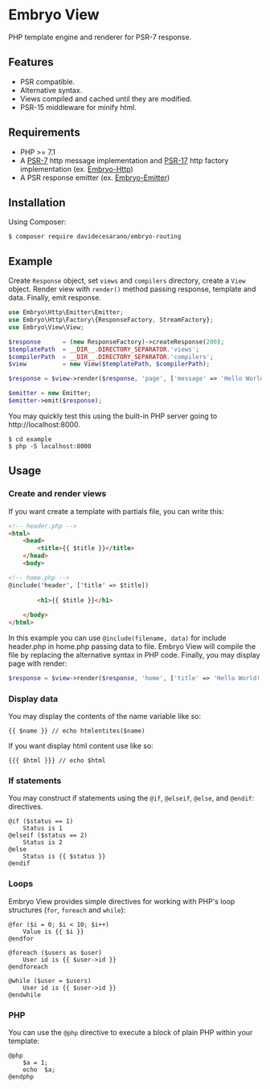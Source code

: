 # Embryo View
PHP template engine and renderer for PSR-7 response. 

## Features
* PSR compatible.
* Alternative syntax.
* Views compiled and cached until they are modified.
* PSR-15 middleware for minify html.

## Requirements
* PHP >= 7.1
* A [PSR-7](https://www.php-fig.org/psr/psr-7/) http message implementation and [PSR-17](https://www.php-fig.org/psr/psr-17/) http factory implementation (ex. [Embryo-Http](https://github.com/davidecesarano/Embryo-Http))
* A PSR response emitter (ex. [Embryo-Emitter](https://github.com/davidecesarano/Embryo-Emitter))

## Installation
Using Composer:
```
$ composer require davidecesarano/embryo-routing
```

## Example
Create `Response` object, set `views` and `compilers` directory, create a `View` object. Render view with `render()` method  passing response, template and data. Finally, emit response.
```php
use Embryo\Http\Emitter\Emitter;
use Embryo\Http\Factory\{ResponseFactory, StreamFactory};
use Embryo\View\View;

$response      = (new ResponseFactory)->createResponse(200);
$templatePath  = __DIR__.DIRECTORY_SEPARATOR.'views';
$compilerPath  = __DIR__.DIRECTORY_SEPARATOR.'compilers';
$view          = new View($templatePath, $compilerPath);

$response = $view->render($response, 'page', ['message' => 'Hello World!', 'status' => 1]);

$emitter = new Emitter;
$emitter->emit($response);
```

You may quickly test this using the built-in PHP server going to http://localhost:8000.

```
$ cd example
$ php -S localhost:8000
```

## Usage

### Create and render views
If you want create a template with partials file, you can write this:
```html
<!-- header.php -->
<html>
    <head>
        <title>{{ $title }}</title>
    </head>
    <body>
```
```html
<!-- home.php -->
@include('header', ['title' => $title])
    
        <h1>{{ $title }}</h1>
    
    </body>
</html>
```
In this example you can use `@include(filename, data)` for include header.php in home.php passing data to file. Embryo View will compile the file by replacing the alternative syntax in PHP code. Finally, you may display page with render:
```php
$response = $view->render($response, 'home', ['title' => 'Hello World!']);
```

### Display data
You may display the contents of the name variable like so:
```
{{ $name }} // echo htmlentites($name)
```
If you want display html content use like so:
```
{{{ $html }}} // echo $html
```
### If statements
You may construct if statements using the `@if`, `@elseif`, `@else`, and `@endif`: directives. 
```
@if ($status == 1)
    Status is 1
@elseif ($status == 2)
    Status is 2
@else
    Status is {{ $status }}
@endif
```

### Loops
Embryo View provides simple directives for working with PHP's loop structures (`for`, `foreach` and `while`):
```
@for ($i = 0; $i < 10; $i++)
    Value is {{ $i }}
@endfor

@foreach ($users as $user)
    User id is {{ $user->id }}
@endforeach

@while ($user = $users)
    User id is {{ $user->id }}
@endwhile
```

### PHP
You can use the `@php` directive to execute a block of plain PHP within your template:
```
@php 
    $a = 1;
    echo  $a; 
@endphp
```